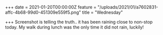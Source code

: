 +++
date = 2021-01-20T00:00:00Z
feature = "/uploads/2021/01/a7602831-affc-4b68-99d0-451309e559f5.png"
title = "Wednesday"

+++
Screenshot is telling the truth.. it has been raining close to non-stop today. My walk during lunch was the only time it did not rain, luckily!